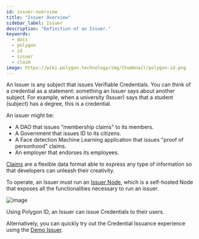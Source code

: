 ```yaml
---
id: issuer-overview
title: "Issuer Overview"
sidebar_label: Issuer
description: "Definition of an Issuer."
keywords: 
  - docs
  - polygon
  - id
  - issuer
  - claim
image: https://wiki.polygon.technology/img/thumbnail/polygon-id.png
---
```



An Issuer is any subject that issues Verifiable Credentials. You can think of a credential as a statement: something an Issuer says about another subject. For example, when a university (Issuer) says that a student (subject) has a degree, this is a credential.

An issuer might be: 

- A DAO that issues “membership claims" to its members.
- A Government that issues ID to its citizens.
- A Face detection Machine Learning application that issues "proof of personhood" claims. 
- An employer that endorses its employees.

<a href="https://docs.iden3.io/protocol/claims-structure/" target="_blank">Claims</a> are a flexible data format able to express any type of information so that developers can unleash their creativity.

To operate, an Issuer must run an [Issuer Node](https://0xpolygonid.github.io/tutorials/issuer-node/issuer-node-overview/), which is a self-hosted Node that exposes all the functionalities necessary to run an issuer.

![image](https://user-images.githubusercontent.com/64640406/227472579-e9867f92-98d7-4b2a-89ce-d641f9f041ed.png)

Using Polygon ID, an Issuer can issue Credentials to their users.

Alternatively, you can quickly try out the Credential Issuance experience using the <a href="https://0xpolygonid.github.io/tutorials/issuer/demo-issuer/" target="_blank">Demo Issuer</a>.
